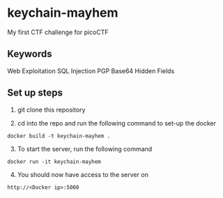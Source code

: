 # keychain-mayhem
My first CTF challenge for picoCTF

## Keywords
Web Exploitation
SQL Injection
PGP
Base64
Hidden Fields

## Set up steps

1) git clone this repository

2) cd into the repo and run the following command to set-up the docker
```
docker build -t keychain-mayhem .
```

3) To start the server, run the following command
```
docker run -it keychain-mayhem
```

4) You should now have access to the server on
```
http://<Docker ip>:5000
```
